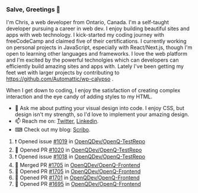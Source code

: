 ### Salve, Greetings 👋

I'm Chris, a web developer from Ontario, Canada. I'm a self-taught developer pursuing a career in web dev. I enjoy building beautiful sites and apps with web technology.
I kick-started my coding journey with freeCodeCamp and claimed five of their certifications.  I currently working on personal projects in JavaScript, especially with React/Next.js, though I'm open to learning other languages and frameworks. I love the web platform and I'm excited by the powerful technolgies which can developers can efficiently build amazing sites and apps with. Lately I've been getting my feet wet with larger projects by contributing to https://github.com/Automattic/wp-calypso .

When I get down to coding, I enjoy the satisfaction of creating complex interaction and the eye candy of adding styles to my HTML. 

- 💬 Ask me about putting your visual design into code. I enjoy CSS, but design isn't my strength, so I'd love to implement your amazing design.
- 📫 Reach me on: [Twitter](https://twitter.com/Christo28120856), [Linkedin](https://www.linkedin.com/in/christopher-stevers-07b9a5204/).
- ⌨ Check out my blog: [Scribo](https://christopherstevers.cf).
<!--
**Christopher-Stevers/Christopher-Stevers** is a ✨ _special_ ✨ repository because its `README.md` (this file) appears on your GitHub profile.

Here are some ideas to get you started:

- 🔭 I’m currently working on ...
- 🌱 I’m currently learning ...
- 👯 I’m looking to collaborate on ...
- 🤔 I’m looking for help with ...
- 😄 Pronouns: ...
- ⚡ Fun fact: ...
-->

<!--START_SECTION:activity-->
1. ❗️ Opened issue [#1019](https://github.com/OpenQDev/OpenQ-TestRepo/issues/1019) in [OpenQDev/OpenQ-TestRepo](https://github.com/OpenQDev/OpenQ-TestRepo)
2. 💪 Opened PR [#1020](https://github.com/OpenQDev/OpenQ-TestRepo/pull/1020) in [OpenQDev/OpenQ-TestRepo](https://github.com/OpenQDev/OpenQ-TestRepo)
3. ❗️ Opened issue [#1018](https://github.com/OpenQDev/OpenQ-TestRepo/issues/1018) in [OpenQDev/OpenQ-TestRepo](https://github.com/OpenQDev/OpenQ-TestRepo)
4. 🎉 Merged PR [#1705](https://github.com/OpenQDev/OpenQ-Frontend/pull/1705) in [OpenQDev/OpenQ-Frontend](https://github.com/OpenQDev/OpenQ-Frontend)
5. 💪 Opened PR [#1705](https://github.com/OpenQDev/OpenQ-Frontend/pull/1705) in [OpenQDev/OpenQ-Frontend](https://github.com/OpenQDev/OpenQ-Frontend)
6. 💪 Opened PR [#1701](https://github.com/OpenQDev/OpenQ-Frontend/pull/1701) in [OpenQDev/OpenQ-Frontend](https://github.com/OpenQDev/OpenQ-Frontend)
7. 💪 Opened PR [#1695](https://github.com/OpenQDev/OpenQ-Frontend/pull/1695) in [OpenQDev/OpenQ-Frontend](https://github.com/OpenQDev/OpenQ-Frontend)
<!--END_SECTION:activity-->
